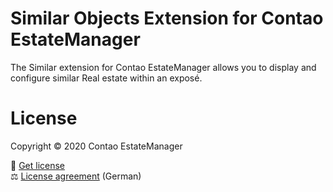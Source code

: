 # Similar Objects Extension for Contao EstateManager
The Similar extension for Contao EstateManager allows you to display and configure similar Real estate within an exposé.
        
# License
Copyright © 2020 Contao EstateManager

🎫 [Get license](https://www.contao-estatemanager.com/de/erweiterungen/aehnliche-objekte.html) \
⚖ [License agreement](https://www.contao-estatemanager.com/de/lizenzbedingungen.html) (German)
